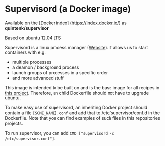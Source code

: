 Supervisord (a Docker image)
============================

Available on the [Docker index] (https://index.docker.io/) as **quintenk/supervisor**

Based on ubuntu 12.04 LTS

Supervisord is a linux process manager ([Website](http://supervisord.org/ "Supervisord website")). It allows us to start containers with e.g.
- multiple processes
- a deamon / background process
- launch groups of processes in a specific order
- and more advanced stuff

This image is intended to be built on and is the base image for all recipes in [this project](https://github.com/Krijger/docker-cookbooks). Therefore, an child Dockerfile should not have to upgrade ubuntu.

To make easy use of supervisord, an inheriting Docker project should contain a file `[SOME_NAME].conf` and add that to /etc/supervisor/conf.d in the Dockerfile. Note that you can find examples of such files in this repositories projects.

To run supervisor, you can add `CMD ["supervisord -c /etc/supervisor.conf"]`.

